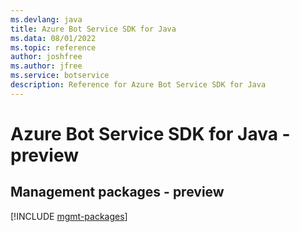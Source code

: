 ```yaml
---
ms.devlang: java
title: Azure Bot Service SDK for Java
ms.data: 08/01/2022
ms.topic: reference
author: joshfree
ms.author: jfree
ms.service: botservice
description: Reference for Azure Bot Service SDK for Java
---
```

# Azure Bot Service SDK for Java - preview

## Management packages - preview
[!INCLUDE [mgmt-packages](bot-service-mgmt-index.md)]